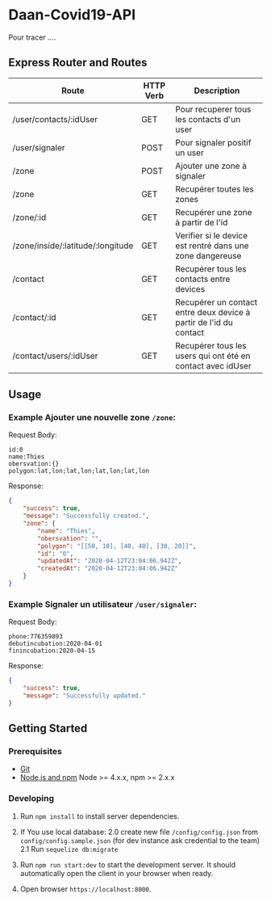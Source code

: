 # Daan-Covid19-API
Pour tracer ....


## Express Router and Routes

| Route           | HTTP Verb   | Description                          |
| --------------- | ---------  | ------------------------------------ |
| /user/contacts/:idUser  | GET  | Pour recuperer tous les contacts d'un user |
| /user/signaler  | POST  | Pour signaler positif un user  |
| /zone      | POST                    | Ajouter une zone à signaler         |
| /zone      | GET                    | Recupérer toutes les zones         |
| /zone/:id      | GET                   | Recupérer une zone à partir de l'id                  |
| /zone/inside/:latitude/:longitude  | GET   | Verifier si le device est rentré dans une zone dangereuse                |
| /contact  | GET  | Recupérer tous les contacts entre devices |
| /contact/:id | GET  | Recupérer un contact entre deux device à partir de l'id du contact |
| /contact/users/:idUser | GET  | Recupérer tous les users qui ont été en contact avec idUser |




## Usage

### Example **Ajouter une nouvelle zone** `/zone`:

Request Body:
```
id:0
name:Thies
obersvation:{}
polygon:lat,lon;lat,lon;lat,lon;lat,lon
```

Response:
```json
{
    "success": true,
    "message": "Successfully created.",
    "zone": {
        "name": "Thies",
        "obersvation": "",
        "polygon": "[[50, 10], [40, 40], [30, 20]]",
        "id": "0",
        "updatedAt": "2020-04-12T23:04:06.942Z",
        "createdAt": "2020-04-12T23:04:06.942Z"
    }
}
```

### Example **Signaler un utilisateur** `/user/signaler`:

Request Body:
```
phone:776359893
debutincubation:2020-04-01
finincubation:2020-04-15
```

Response:
```json
{
    "success": true,
    "message": "Successfully updated."
}
```

## Getting Started

### Prerequisites

- [Git](https://git-scm.com/)
- [Node.js and npm](nodejs.org) Node >= 4.x.x, npm >= 2.x.x

### Developing

1. Run `npm install` to install server dependencies.
2. If You use local database:
    2.0 create new file `/config/config.json` from `config/config.sample.json` (for dev instance ask credential to the team)
    2.1 Run `sequelize db:migrate` 
3. Run `npm run start:dev` to start the development server. It should automatically open the client in your browser when ready.

3. Open browser `https://localhost:8000`.




